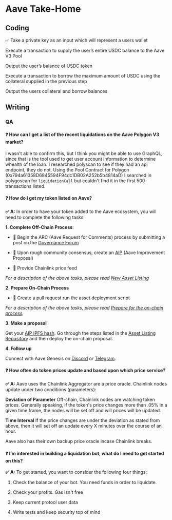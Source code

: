 # Aave Take-Home
## Coding
✅ Take a private key as an input which will represent a users wallet

 Execute a transaction to supply the user’s entire USDC balance to the Aave V3 Pool

Output the user’s balance of USDC token

Execute a transaction to borrow the maximum amount of USDC using the collateral supplied in the previous step

Output the users collateral and borrow balances

## Writing
### QA
#### ❓ How can I get a list of the recent liquidations on the Aave Polygon V3 market?
I wasn't able to confirm this, but I think you might be able to use GraphQL, since that is the tool used to get user account information to determine whealth of the loan. I researched polyscan to see if they had an api endpoint, they do not. Using the Pool Contract for Polygon (0x794a61358D6845594F94dc1DB02A252b5b4814aD) I searched in polygoscan for `liquidationCall` but couldn't find it in the first 500 transactions listed.
#### ❓ How do I get my token listed on Aave?
__✅ A:__ In order to have your token added to the Aave ecosystem, you will need to complete the following tasks:

__1. Complete Off-Chain Process__:

- 🔸 Begin the ARC (Aave Request for Comments) process by submitting a post on the [Governance Forum](https://governance.aave.com/)

- 🔸 Upon rough community consensus, create an [AIP](https://docs.aave.com/governance/aips) (Aave Improvement Proposal)

- 🔸 Provide Chainlink price feed

*For a description of the above tasks, please read [New Asset Listing](https://docs.aave.com/governance/guides/new-asset-listing)*

__2. Prepare On-Chain Process__

- 🔸 Create a pull request
run the asset deployment script

*For a description of the above tasks, please read [Prepare for the on-chain process](https://docs.aave.com/developers/v/2.0/protocol-governance/governance/propose-your-token-as-new-aave-asset#2.-prepare-for-the-on-chain-process).*

__3. Make a proposal__

Get your [AIP IPFS hash](https://github.com/aave/aip/blob/master/content/ipfs-aips/all-aips.json). 
Go through the steps listed in the [Asset Listing Repository](https://github.com/aave/aave-asset-listing]) and then deploy the on-chain proposal.

__4. Follow up__

Connect with Aave Genesis on [Discord](https://aave.com/discord) or [Telegram](https://t.me/Aavesome).


#### ❓ How often do token prices update and based upon which price service?
__✅ A:__ Aave uses the Chainlink Aggregator are a price oracle. Chainlink nodes update under two conditions (parameters):

__Deviation of Parameter__
Off-chain, Chainlink nodes are watching token prices. 
Generally speaking, if the token's price changes more than .05% in a given time frame, the nodes will be set off and will prices will be updated.

__Time Interval__
If the price changes are under the deviation as stated from above, then it will set off an update every X minutes over the course of an hour.

Aave also has their own backup price oracle incase Chainlink breaks.
#### ❓ I’m interested in building a liquidation bot, what do I need to get started on this?
__✅ A:__ To get started, you want to consider the following four things:

1. Check the balance of your bot. You need funds in order to liquidate.

2. Check your profits. Gas isn't free

3. Keep current protool user data

4. Write tests and keep security top of mind
